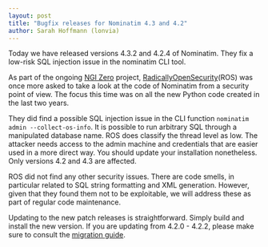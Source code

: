 ```yaml
---
layout: post
title: "Bugfix releases for Nominatim 4.3 and 4.2"
author: Sarah Hoffmann (lonvia)
---
```

Today we have released versions 4.3.2 and 4.2.4 of Nominatim. They fix a
low-risk SQL injection issue in the nominatim CLI tool.

As part of the ongoing [NGI Zero](https://nlnet.nl/entrust/) project,
[RadicallyOpenSecurity](https://www.radicallyopensecurity.com/)(ROS) was
once more asked to take a look at the code of Nominatim from a security
point of view. The focus this time was on all the new Python code created
in the last two years.

They did find a possible SQL injection issue in the CLI function
`nominatim admin --collect-os-info`. It is possible to run arbitrary SQL
through a manipulated database name. ROS does classify the thread level
as low. The attacker needs access to the admin machine and credentials
that are easier used in a more direct way. You should update your
installation nonetheless. Only versions 4.2 and 4.3 are affected.

ROS did not find any other security issues. There are code smells, in
particular related to SQL string formatting and XML generation. However,
given that they found them not to be exploitable, we will address these
as part of regular code maintenance.

Updating to the new patch releases is straightforward. Simply build and
install the new version.
If you are updating from 4.2.0 - 4.2.2, please make sure to consult the
[migration guide](https://nominatim.org/release-docs/4.2/admin/Migration/#422-423).
